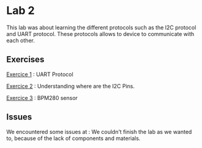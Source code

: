 
# Lab 2

This lab was about learning the different protocols such as the I2C protocol and UART protocol. These protocols allows to device to communicate with each other.

## Exercises

 [Exercice 1](ex1) : UART Protocol

 [Exercice 2](ex2) : Understanding where are the I2C Pins.

 [Exercice 3](ex3) : BPM280 sensor


## Issues

We encountered some issues at : We couldn't finish the lab as we wanted to, because of the lack of components and materials.
  
